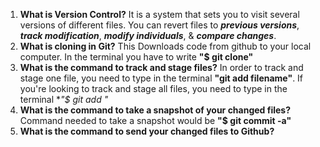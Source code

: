 1. **What is Version Control?** It is a system that sets you to visit several versions of different files. You can revert files to ***previous versions***, ***track modification***, ***modify individuals***, & ***compare changes***.
1. **What is cloning in Git?** This Downloads code from github to your local computer. In the terminal you have to write **"$ git clone"** 
1. **What is the command to track and stage files?** In  order to track and stage one file, you need to type in the terminal **"git add filename"**. If you're looking to track and stage all files, you need to type in the terminal **"$ git add *"**
1. **What is the command to take a snapshot of your changed files?** Command needed to take a snapshot would be **"$ git commit -a"**
1. **What is the command to send your changed files to Github?**
